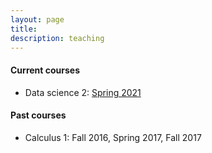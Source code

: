 ```yaml
---
layout: page
title:      
description: teaching
---
```


#### Current courses
+ Data science 2: [Spring 2021](./cs387/)

#### Past courses
+ Calculus 1: Fall 2016, Spring 2017, Fall 2017